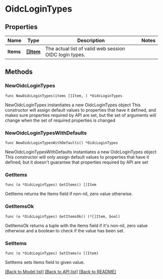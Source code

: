 # OidcLoginTypes

## Properties

Name | Type | Description | Notes
------------ | ------------- | ------------- | -------------
**Items** | [**[]Item**](Item.md) | The actual list of valid web session OIDC login types. | 

## Methods

### NewOidcLoginTypes

`func NewOidcLoginTypes(items []Item, ) *OidcLoginTypes`

NewOidcLoginTypes instantiates a new OidcLoginTypes object
This constructor will assign default values to properties that have it defined,
and makes sure properties required by API are set, but the set of arguments
will change when the set of required properties is changed

### NewOidcLoginTypesWithDefaults

`func NewOidcLoginTypesWithDefaults() *OidcLoginTypes`

NewOidcLoginTypesWithDefaults instantiates a new OidcLoginTypes object
This constructor will only assign default values to properties that have it defined,
but it doesn't guarantee that properties required by API are set

### GetItems

`func (o *OidcLoginTypes) GetItems() []Item`

GetItems returns the Items field if non-nil, zero value otherwise.

### GetItemsOk

`func (o *OidcLoginTypes) GetItemsOk() (*[]Item, bool)`

GetItemsOk returns a tuple with the Items field if it's non-nil, zero value otherwise
and a boolean to check if the value has been set.

### SetItems

`func (o *OidcLoginTypes) SetItems(v []Item)`

SetItems sets Items field to given value.



[[Back to Model list]](../README.md#documentation-for-models) [[Back to API list]](../README.md#documentation-for-api-endpoints) [[Back to README]](../README.md)


